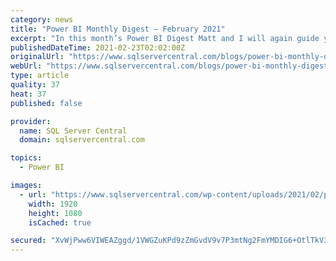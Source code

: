```yaml
---
category: news
title: "Power BI Monthly Digest – February 2021"
excerpt: "In this month’s Power BI Digest Matt and I will again guide you through some of the latest and greatest Power BI updates this month. In our February 2021 edition we highlighted the following ..."
publishedDateTime: 2021-02-23T02:02:00Z
originalUrl: "https://www.sqlservercentral.com/blogs/power-bi-monthly-digest-february-2021"
webUrl: "https://www.sqlservercentral.com/blogs/power-bi-monthly-digest-february-2021"
type: article
quality: 37
heat: 37
published: false

provider:
  name: SQL Server Central
  domain: sqlservercentral.com

topics:
  - Power BI

images:
  - url: "https://www.sqlservercentral.com/wp-content/uploads/2021/02/power-bi-monthly-digest-feb-thumbnail.png"
    width: 1920
    height: 1080
    isCached: true

secured: "XvWjPww6VIWEAZggd/1VWGZuKPd9zZmGvdV9v7P3mtNg2FmYMDIG6+OtlTkV32IU+dhcIbZo5dVuOX8WeEsN3WIMmtWk3DYsfyQDcY7oKGRNPp/tqhUNTqpww//RIHBCnR7hlFVOrI/mf4K7uh7Wr6ycFwvr7Imf4hyk6PQhYpQth2XV1mpnb5ZtdDgmn8B7IH9JFClHE1ixfFhpAUnDHpBdPMOr9vyqonYUeE9Bba2y0DLXil3o41zKttVbQLPi1NVw3NCDuOIg+l2iruAcCLq0l3wS9+CSTxSbFHBP9BOIN9KDAd56H21vnyMyQ9ydUepyBRFh6svtZSdJBcHwPZ66Ua+nWpv5lJEw16s+owE=;Pr7/s4VMO8xiK9Jt4OrI7w=="
---
```


